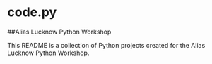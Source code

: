 # code.py

##Alias Lucknow Python Workshop

This README is a collection of Python projects created for the Alias Lucknow Python Workshop.


